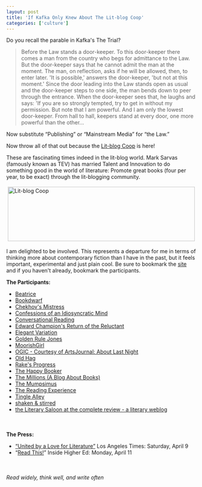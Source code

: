 ```yaml
---
layout: post
title: 'If Kafka Only Knew About The Lit-blog Coop'
categories: ['culture']
---
```

<p>
Do you recall the parable in Kafka's The Trial?
</p><blockquote>
Before the Law stands a door-keeper. To this door-keeper there comes a man from the country who begs for admittance to the Law. But the door-keeper says that he cannot admit the man at the moment. The man, on reflection, asks if he will be allowed, then, to enter later. 'It is possible,' answers the door-keeper, 'but not at this moment.' Since the door leading into the Law stands open as usual and the door-keeper steps to one side, the man bends down to peer through the entrance. When the door-keeper sees that, he laughs and says: 'If you are so strongly tempted, try to get in without my permission. But note that I am powerful. And I am only the lowest door-keeper. From hall to hall, keepers stand at every door, one more powerful than the other...
</blockquote><p>
Now substitute &#8220;Publishing&#8221; or &#8220;Mainstream Media&#8221; for &#8220;the Law.&#8221;
</p><p>
Now throw all of that out because the <a href="http://lbc.typepad.com/blog/">Lit-blog Coop</a> is here!
</p><p>
These are fascinating times indeed in the lit-blog world. Mark Sarvas (famously known as TEV) has married Talent and Innovation to do something good in the world of literature: Promote great books (four per year, to be exact) through the lit-blogging community.
</p><p>
<img src="http://www.chekhovsmistress.com/images/lbcheader_1.gif" height="144" width="496" border="0" hspace="4" vspace="4" alt="Lit-blog Coop " />
</p><p>
I am delighted to be involved. This represents a departure for me in terms of thinking more about contemporary fiction than I have in the past, but it feels important, experimental and just plain cool.  Be sure to bookmark the <a href="http://lbc.typepad.com/blog/">site</a> and if you haven't already, bookmark the participants.
</p><p>
<strong>The Participants:</strong>
</p><ul>
<li><a href="http://www.beatrice.com">Beatrice</a></li>
<li><a href="http://www.bookdwarf.com/">Bookdwarf</a></li>
<li><a href="http://www.chekhovsmistress.com/">Chekhov's Mistress</a></li>
<li><a href="http://www.sarahweinman.com">Confessions of an Idiosyncratic Mind</a></li>
<li><a href="http://esposito.typepad.com/">Conversational Reading</a></li>
<li><a href="http://www.edrants.com">Edward Champion's Return of the Reluctant</a></li>
<li><a href="http://marksarvas.blogs.com/elegvar">Elegant Variation</a></li>
<li><a href="http://goldenrulejones.blogspot.com/">Golden Rule Jones</a></li>
<li><a href="http://www.moorishgirl.com">MoorishGirl</a></li>
<li><a href="http://www.artsjournal.com/aboutlastnight/">OGIC - Courtesy of ArtsJournal: About Last Night</a></li>
<li><a href="http://www.theoldhag.com">Old Hag</a></li>
<li><a href="http://rakesprogress.typepad.com/rakes_progress/">Rake's Progress</a></li>
<li><a href="http://thehappybooker.blogs.com/">The Happy Booker</a></li>
<li><a href="http://www.realisticrecords.net/themillions/">The Millions (A Blog About Books)</a></li>
<li><a href="http://mumpsimus.blogspot.com/">The Mumpsimus</a></li>
<li><a href="http://noggs.typepad.com/the_reading_experience/">The Reading Experience</a></li>
<li><a href="http://www.tinglealley.com">Tingle Alley</a></li>
<li><a href="http://bondgirl.blogspot.com/">shaken &#038; stirred</a></li>
<li><a href="http://www.complete-review.com/saloon/">the Literary Saloon at the complete review - a literary weblog</a></li>
</ul><p>
<img src="http://www.chekhovsmistress.com/images/spacer-3.gif" height="1" width="1" border="0" hspace="25" vspace="10" alt="Spacer-3" />
</p><p>
<strong>The Press:</strong>
</p><ul>
<li><a href="http://www.latimes.com/technology/la-et-litblog9apr09,1,5971942.story?ctrack=2&amp;cset=true" target="_blank">&#8220;United by a Love for Literature&#8221;</a>  Los Angeles Times: Saturday, April 9</li>
<li>&#8220;<a href="http://insidehighered.com/views/2005/04/11/mclemee4_11">Read This!</a>&#8221; Inside Higher Ed: Monday, April 11</li>
</ul><p>
<img src="http://www.chekhovsmistress.com/images/spacer-3.gif" height="1" width="1" border="0" hspace="25" vspace="10" alt="Spacer-3" />
</p><p>
<em>Read widely, think well, and write often</em>
</p>

